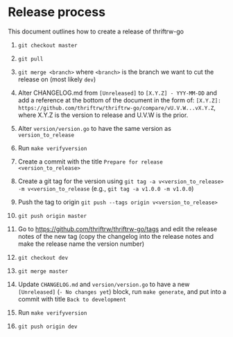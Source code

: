 Release process
===============

This document outlines how to create a release of thriftrw-go

1.  `git checkout master`

2.  `git pull`

3.  `git merge <branch>` where `<branch>` is the branch we want to cut the
    release on (most likely `dev`)

4.  Alter CHANGELOG.md from `[Unreleased]` to `[X.Y.Z] - YYY-MM-DD` and add
    a reference at the bottom of the document in the form of:
    `[X.Y.Z]: https://github.com/thriftrw/thriftrw-go/compare/vU.V.W...vX.Y.Z`,
    where X.Y.Z is the version to release and U.V.W is the prior.

5.  Alter `version/version.go` to have the same version as `version_to_release`

6.  Run `make verifyversion`

7.  Create a commit with the title `Prepare for release <version_to_release>`

8.  Create a git tag for the version using
    `git tag -a v<version_to_release> -m v<version_to_release` (e.g.,
    `git tag -a v1.0.0 -m v1.0.0`)

9.  Push the tag to origin `git push --tags origin v<version_to_release>`

10. `git push origin master`

11. Go to https://github.com/thriftrw/thriftrw-go/tags and edit the release notes of
    the new tag (copy the changelog into the release notes and make the release
    name the version number)

12. `git checkout dev`

13. `git merge master`

14. Update `CHANGELOG.md` and `version/version.go` to have a new
    `[Unreleased]` (`- No changes yet`) block, run `make generate`, and put into a commit
    with title `Back to development`

15. Run `make verifyversion`

16. `git push origin dev`
